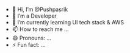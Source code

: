 - 👋 Hi, I’m @Pushpasrik
- 👀 I’m a Developer
- 🌱 I’m currently learning UI tech stack & AWS
- 📫 How to reach me ...
- 😄 Pronouns: ...
- ⚡ Fun fact: ...

<!---
Pushpasrik/Pushpasrik is a ✨ special ✨ repository because its `README.md` (this file) appears on your GitHub profile.
You can click the Preview link to take a look at your changes.
--->
